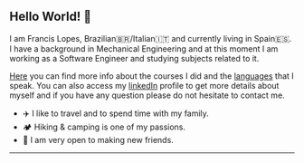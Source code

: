 ## Hello World! 👋

I am Francis Lopes, Brazilian:brazil:/Italian:it: and currently living in Spain:es:. I have a background in Mechanical Engineering and at this moment I am working as a Software Engineer and studying subjects related to it.

[Here](https://github.com/francislopes/education/blob/main/README.md) you can find more info about the courses I did and the [languages](https://github.com/francislopes/education/blob/main/README.md#languages) that I speak. You can also access my [linkedIn](https://www.linkedin.com/in/francis-lopes/) profile to get more details about myself and if you have any question please do not hesitate to contact me. 

- ✈️ I like to travel and to spend time with my family.
- 🏕️ Hiking & camping is one of my passions.
- 🙂 I am very open to making new friends.

***
